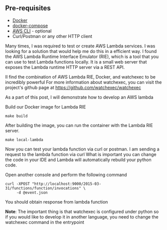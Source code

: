 
Pre-requisites
--------------
- [Docker](https://www.docker.com/)
- [docker-compose](https://docs.docker.com/compose/)
- [AWS CLI](https://aws.amazon.com/cli/) - optional
- Curl/Postman or any other HTTP client

Many times, I was required to test or create AWS Lambda services. 
I was looking for a solution that would help me do this in a efficient way. 
I found the AWS Lambda Runtime Interface Emulator (RIE), which is a tool that you can use to test Lambda functions locally. 
It is a small web server that exposes the Lambda runtime HTTP server via a REST API.

II find the combination of AWS Lambda RIE, Docker, and watchexec to be incredibly powerful
For more information about watchexec, you can visit the project's github page at https://github.com/watchexec/watchexec

As a part of this post, I will demonstrate how to develop an AWS lambda


Build  our Docker image for Lambda RIE
```
make build
```

After building the image, you can run the container with the Lambda RIE server.
```
make local-lambda
```

Now you can test your lambda function via curl or postman.
I am sending a request to the lambda function via curl
What is important you can change the code in your IDE and Lambda will automatically rebuild your python code.

Open another console and perform the following command
```
curl -XPOST "http://localhost:9000/2015-03-31/functions/function/invocations" \
     -d @event.json
```

You should obtain response from lambda function

**Note**:
The important thing is that watchexec is configured under python so if you would like to develop it in another language, you need to change the watchexec command in the entrypoint

